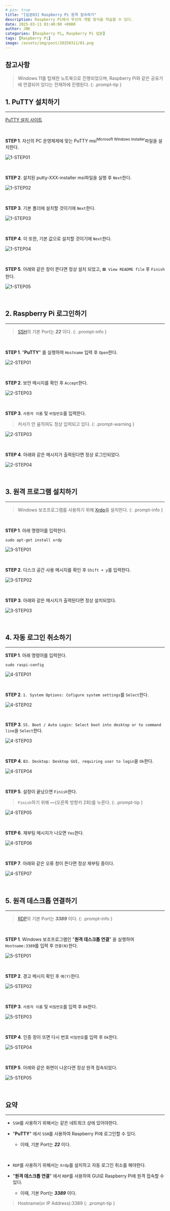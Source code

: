 ```yaml
---
# pin: true
title: "[입문03] Raspberry Pi 원격 접속하기"
description: Raspberry Pi에서 무선의 개발 방식을 학습할 수 있다.
date: 2025-03-11 03:40:00 +0900
author: JBK
categories: [Raspberry Pi, Raspberry Pi 입문]
tags: [Raspberry Pi]
image: /assets/img/post/20250311/01.png
---
```


## **참고사항**

> Windows 11를 탑재한 노트북으로 진행되었으며, Raspberry Pi와 같은 공유기에 연결되어 있다는 전제하에 진행된다.
{: .prompt-tip }

## **1. PuTTY 설치하기**
---

[PuTTY 설치 사이트][1]

<!-- Reference -->
[1]: https://www.chiark.greenend.org.uk/~sgtatham/putty/latest.html

<br>

**STEP 1**. 자신의 PC 운영체제에 맞는 PuTTY msi<sup>Microsoft Windows Installer</sup>파일을 설치한다.

![1-STEP01](/assets/img/post/20250311/02.png)

<br>

**STEP 2**. 설치된 putty-XXX-installer msi파일을 실행 후 `Next`한다.

![1-STEP02](/assets/img/post/20250311/03.png)

<br>

**STEP 3**. 기본 폴더에 설치할 것이기에 `Next`한다.

![1-STEP03](/assets/img/post/20250311/04.png)

<br>

**STEP 4**. 이 또한, 기본 값으로 설치할 것이기에 `Next`한다.

![1-STEP04](/assets/img/post/20250311/05.png)

<br>

**STEP 5**. 아래와 같은 창이 뜬다면 정상 설치 되었고, `🟩 View README file` 후 `Finish`한다.

![1-STEP05](/assets/img/post/20250311/06.png)


<br>


## **2. Raspberry Pi 로그인하기**
---

> [SSH][2]의 기본 Port는 ***22*** 이다.
{: .prompt-info }

<!-- Reference -->
[2]: https://en.wikipedia.org/wiki/Secure_Shell

<br>

**STEP 1**. "**PuTTY**" 를 실행하여 `Hostname` 입력 후 `Open`한다.

![2-STEP01](/assets/img/post/20250311/07.png)

<br>

**STEP 2**. 보안 메시지를 확인 후 `Accept`한다.

![2-STEP03](/assets/img/post/20250311/08.png)

<br>

**STEP 3**. `사용자 이름` 및 `비밀번호`를 입력한다.

> 커서가 안 움직여도 정상 입력되고 있다.
{: .prompt-warning }

![2-STEP03](/assets/img/post/20250311/09.png)

<br>

**STEP 4**. 아래와 같은 메시지가 출력된다면 정상 로그인되었다.

![2-STEP04](/assets/img/post/20250311/10.png)


<br>


## **3. 원격 프로그램 설치하기**
---

> Windows 보조프로그램를 사용하기 위해 [Xrdp][3]를 설치한다.
{: .prompt-info }

<!-- Reference -->
[3]: https://en.wikipedia.org/wiki/Xrdp

<br>

**STEP 1**. 아래 명령어를 입력한다.

```shell
sudo apt-get install xrdp
```

![3-STEP01](/assets/img/post/20250311/11.png)

<br>

**STEP 2**. 디스크 공간 사용 메시지를 확인 후 `Shift + y`를 입력한다.

![3-STEP02](/assets/img/post/20250311/12.png)

<br>

**STEP 3**. 아래와 같은 메시지가 출력된다면 정상 설치되었다.

![3-STEP03](/assets/img/post/20250311/13.png)


<br>


## **4. 자동 로그인 취소하기**
---

**STEP 1**. 아래 명령어를 입력한다.

```shell
sudo raspi-config
```

![4-STEP01](/assets/img/post/20250311/14.png)

<br>

**STEP 2**. `1. System Options: Cofigure system settings`를 `Select`한다.

![4-STEP02](/assets/img/post/20250311/15.png)

<br>

**STEP 3**. `S5. Boot / Auto Login: Select boot into desktop or to command line`을 `Select`한다.

![4-STEP03](/assets/img/post/20250311/16.png)

<br>

**STEP 4**. `B3. Desktop: Desktop GUI, requiring user to login`을 `Ok`한다.

![4-STEP04](/assets/img/post/20250311/17.png)

<br>

**STEP 5**. 설정이 끝났으면 `Finish`한다.

> `Finish`하기 위해 `➡️➡️`(오른쪽 방향키 2회)를 누른다.
{: .prompt-tip }

![4-STEP05](/assets/img/post/20250311/18.png)

<br>

**STEP 6**. 재부팅 메시지가 나오면 `Yes`한다.

![4-STEP06](/assets/img/post/20250311/19.png)

<br>

**STEP 7**. 아래와 같은 오류 창이 뜬다면 정상 재부팅 중이다.

![4-STEP07](/assets/img/post/20250311/20.png)


<br>


## **5. 원격 데스크톱 연결하기**
---

> [RDP][4]의 기본 Port는 ***3389*** 이다.
{: .prompt-info }

<!-- Reference -->
[4]: https://en.wikipedia.org/wiki/Remote_Desktop_Protocol

<br>

**STEP 1**. Windows 보조프로그램인 "**원격 데스크톱 연결**" 을 실행하여 `Hostname:3389`를 입력 후 `연결(N)`한다.

![5-STEP01](/assets/img/post/20250311/21.png)

<br>

**STEP 2**. 경고 메시지 확인 후 `예(Y)`한다.

![5-STEP02](/assets/img/post/20250311/22.png)

<br>

**STEP 3**. `사용자 이름` 및 `비밀번호`를 입력 후 `Ok`한다.

![5-STEP03](/assets/img/post/20250311/23.png)

<br>

**STEP 4**. 인증 창이 뜨면 다시 번호 `비밀번호`를 입력 후 `Ok`한다.

![5-STEP04](/assets/img/post/20250311/24.png)

<br>

**STEP 5**. 아래와 같은 화면이 나온다면 정상 원격 접속되었다.

![5-STEP05](/assets/img/post/20250311/25.png)


<br>


## **요약**
---

- `SSH`를 사용하기 위해서는 같은 네트워크 상에 있어야한다.

- "**PuTTY**" 에서 `SSH`를 사용하여 Raspberry Pi에 로그인할 수 있다.
  - 이때, 기본 Port는 ***22*** 이다.

<br>

- `RDP`를 사용하기 위해서는 `Xrdp`를 설치하고 자동 로그인 취소를 해야한다.

- "**원격 데스크톱 연결**" 에서 `RDP`를 사용하여 GUI로 Raspberry Pi에 원격 접속할 수 있다.
  - 이때, 기본 Port는 ***3389*** 이다.

> Hostname(or IP Address):3389
{: .prompt-tip }